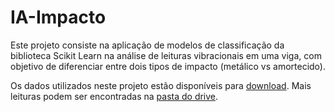# IA-Impacto
Este projeto consiste na aplicação de modelos de classificação da biblioteca Scikit Learn na análise de leituras vibracionais em uma viga, com objetivo de diferenciar entre dois tipos de impacto (metálico vs amortecido).

Os dados utilizados neste projeto estão disponíveis para [download](https://drive.google.com/file/d/1cXtMwZsm3Eo5NejaCYjVgA1U46It61r5/view). Mais leituras podem ser encontradas na [pasta do drive](https://drive.google.com/drive/folders/1mGW-mZ6vtBIOIaCIc3ID4ro3N4rBaSOl?usp=drive_link).